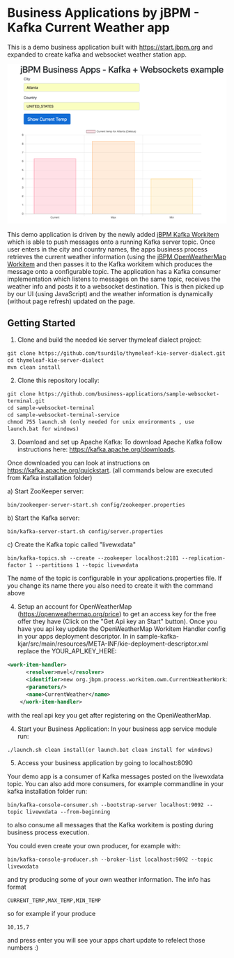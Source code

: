 # Business Applications by jBPM - Kafka Current Weather app

This is a demo business application built with https://start.jbpm.org and expanded
to create kafka and websocket weather station app. 

![Sample of demo](img/kafka-demo-main.png?raw=true)


This demo application is driven by the newly added [jBPM Kafka Workitem](https://github.com/kiegroup/jbpm-work-items/tree/master/kafka-workitem) which is able to push messages
onto a running Kafka server topic. Once user enters in the city and country names, the apps
business process retrieves the current weather information (using the [jBPM OpenWeatherMap Workitem](https://github.com/kiegroup/jbpm-work-items/tree/master/openweathermap-workitem)
and then passes it to the Kafka workitem which produces the message onto a configurable topic. 
The application has a Kafka consumer implementation which listens to messages on the same topic,
receives the weather info and posts it to a websocket destination. This is then 
picked up by our UI (using JavaScript) and the weather information is dynamically (without page refresh)
updated on the page. 

## Getting Started 
1. Clone and build the needed kie server thymeleaf dialect project:
```
git clone https://github.com/tsurdilo/thymeleaf-kie-server-dialect.git
cd thymeleaf-kie-server-dialect
mvn clean install
```
2. Clone this repository locally:

```
git clone https://github.com/business-applications/sample-websocket-terminal.git
cd sample-websocket-terminal
cd sample-websocket-terminal-service
chmod 755 launch.sh (only needed for unix environments , use launch.bat for windows)
```

3. Download and set up Apache Kafka:
To download Apache Kafka follow instructions here: https://kafka.apache.org/downloads.

Once downloaded you can look at instructions on https://kafka.apache.org/quickstart.
(all commands below are executed from Kafka installation folder)

a) Start ZooKeeper server:
```
bin/zookeeper-server-start.sh config/zookeeper.properties
```
b) Start the Kafka server:
```
bin/kafka-server-start.sh config/server.properties
```

c) Create the Kafka topic called "livewxdata"
```
bin/kafka-topics.sh --create --zookeeper localhost:2181 --replication-factor 1 --partitions 1 --topic livewxdata

```

The name of the topic is configurable in your applications.properties file. If you change 
its name there you also need to create it with the command above


4. Setup an account for OpenWeatherMap (https://openweathermap.org/price) to get an access key for the free
offer they have (Click on the "Get Api key an Start" button). 
Once you have you api key update the OpenWeatherMap Workitem Handler config in your apps deployment descriptor.
In in sample-kafka-kjar/src/main/resources/META-INF/kie-deployment-descriptor.xml 
replace the YOUR_API_KEY_HERE:
```xml
<work-item-handler>
      <resolver>mvel</resolver>
      <identifier>new org.jbpm.process.workitem.owm.CurrentWeatherWorkitemHandler("YOUR_API_KEY_HERE")</identifier>
      <parameters/>
      <name>CurrentWeather</name>
    </work-item-handler>
```
with the real api key you get after registering on the OpenWeatherMap.

4. Start your Business Application:
In your business app service module run:
```
./launch.sh clean install(or launch.bat clean install for windows)
```

5. Access your business application by going to localhost:8090

Your demo app is a consumer of Kafka messages posted on the livewxdata topic. 
You can also add more consumers, for example commandline in your kafka installation folder run:
```
bin/kafka-console-consumer.sh --bootstrap-server localhost:9092 --topic livewxdata --from-beginning
```
to also consume all messages that the Kafka workitem is posting during business process execution.

You could even create your own producer, for example with:

```
bin/kafka-console-producer.sh --broker-list localhost:9092 --topic livewxdata
```

and try producing some of your own weather information. The info has format
```
CURRENT_TEMP,MAX_TEMP,MIN_TEMP
```
so for example if your produce 
```
10,15,7
```
and press enter you will see your apps chart update to refelect those numbers :)
